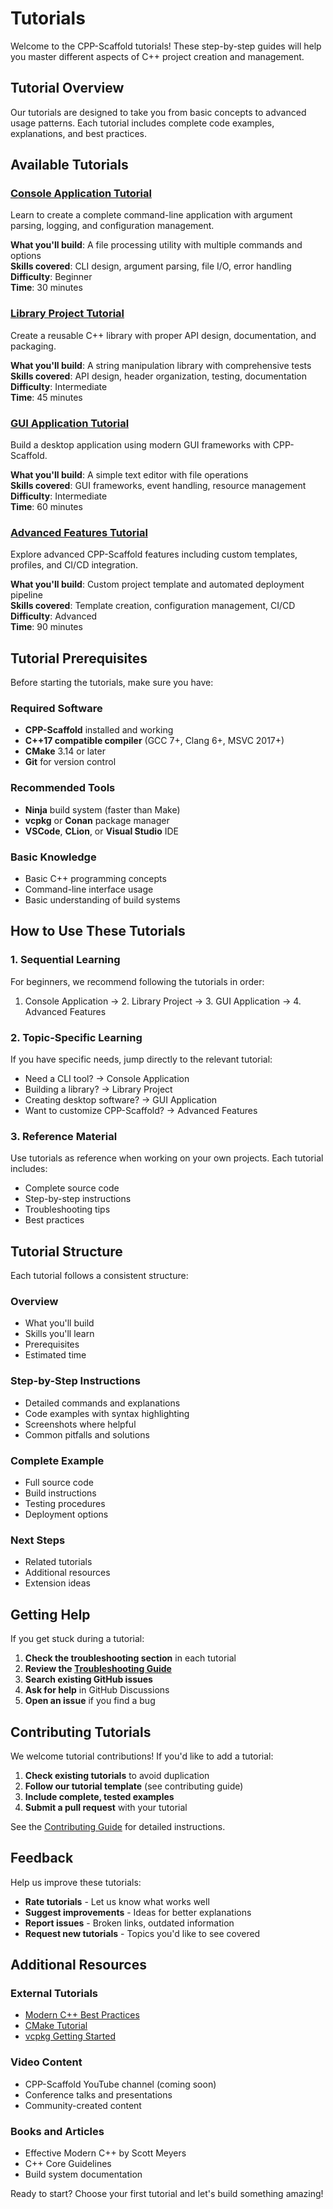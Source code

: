 # Tutorials

Welcome to the CPP-Scaffold tutorials! These step-by-step guides will help you master different aspects of C++ project creation and management.

## Tutorial Overview

Our tutorials are designed to take you from basic concepts to advanced usage patterns. Each tutorial includes complete code examples, explanations, and best practices.

## Available Tutorials

### [Console Application Tutorial](console-app.md)

Learn to create a complete command-line application with argument parsing, logging, and configuration management.

**What you'll build**: A file processing utility with multiple commands and options  
**Skills covered**: CLI design, argument parsing, file I/O, error handling  
**Difficulty**: Beginner  
**Time**: 30 minutes

### [Library Project Tutorial](library-project.md)

Create a reusable C++ library with proper API design, documentation, and packaging.

**What you'll build**: A string manipulation library with comprehensive tests  
**Skills covered**: API design, header organization, testing, documentation  
**Difficulty**: Intermediate  
**Time**: 45 minutes

### [GUI Application Tutorial](gui-application.md)

Build a desktop application using modern GUI frameworks with CPP-Scaffold.

**What you'll build**: A simple text editor with file operations  
**Skills covered**: GUI frameworks, event handling, resource management  
**Difficulty**: Intermediate  
**Time**: 60 minutes

### [Advanced Features Tutorial](advanced-features.md)

Explore advanced CPP-Scaffold features including custom templates, profiles, and CI/CD integration.

**What you'll build**: Custom project template and automated deployment pipeline  
**Skills covered**: Template creation, configuration management, CI/CD  
**Difficulty**: Advanced  
**Time**: 90 minutes

## Tutorial Prerequisites

Before starting the tutorials, make sure you have:

### Required Software

- **CPP-Scaffold** installed and working
- **C++17 compatible compiler** (GCC 7+, Clang 6+, MSVC 2017+)
- **CMake** 3.14 or later
- **Git** for version control

### Recommended Tools

- **Ninja** build system (faster than Make)
- **vcpkg** or **Conan** package manager
- **VSCode**, **CLion**, or **Visual Studio** IDE

### Basic Knowledge

- Basic C++ programming concepts
- Command-line interface usage
- Basic understanding of build systems

## How to Use These Tutorials

### 1. Sequential Learning

For beginners, we recommend following the tutorials in order:

1. Console Application → 2. Library Project → 3. GUI Application → 4. Advanced Features

### 2. Topic-Specific Learning

If you have specific needs, jump directly to the relevant tutorial:

- Need a CLI tool? → Console Application
- Building a library? → Library Project
- Creating desktop software? → GUI Application
- Want to customize CPP-Scaffold? → Advanced Features

### 3. Reference Material

Use tutorials as reference when working on your own projects. Each tutorial includes:

- Complete source code
- Step-by-step instructions
- Troubleshooting tips
- Best practices

## Tutorial Structure

Each tutorial follows a consistent structure:

### Overview

- What you'll build
- Skills you'll learn
- Prerequisites
- Estimated time

### Step-by-Step Instructions

- Detailed commands and explanations
- Code examples with syntax highlighting
- Screenshots where helpful
- Common pitfalls and solutions

### Complete Example

- Full source code
- Build instructions
- Testing procedures
- Deployment options

### Next Steps

- Related tutorials
- Additional resources
- Extension ideas

## Getting Help

If you get stuck during a tutorial:

1. **Check the troubleshooting section** in each tutorial
2. **Review the [Troubleshooting Guide](../user-guide/troubleshooting.md)**
3. **Search existing GitHub issues**
4. **Ask for help** in GitHub Discussions
5. **Open an issue** if you find a bug

## Contributing Tutorials

We welcome tutorial contributions! If you'd like to add a tutorial:

1. **Check existing tutorials** to avoid duplication
2. **Follow our tutorial template** (see contributing guide)
3. **Include complete, tested examples**
4. **Submit a pull request** with your tutorial

See the [Contributing Guide](../developer-guide/contributing.md) for detailed instructions.

## Feedback

Help us improve these tutorials:

- **Rate tutorials** - Let us know what works well
- **Suggest improvements** - Ideas for better explanations
- **Report issues** - Broken links, outdated information
- **Request new tutorials** - Topics you'd like to see covered

## Additional Resources

### External Tutorials

- [Modern C++ Best Practices](https://github.com/cpp-best-practices)
- [CMake Tutorial](https://cmake.org/cmake/help/latest/guide/tutorial/)
- [vcpkg Getting Started](https://vcpkg.io/en/getting-started.html)

### Video Content

- CPP-Scaffold YouTube channel (coming soon)
- Conference talks and presentations
- Community-created content

### Books and Articles

- Effective Modern C++ by Scott Meyers
- C++ Core Guidelines
- Build system documentation

Ready to start? Choose your first tutorial and let's build something amazing!
